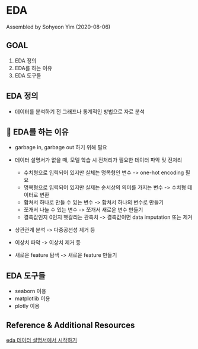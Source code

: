 # EDA   
Assembled by Sohyeon Yim (2020-08-06)   

## GOAL   
1. EDA 정의   
2. EDA를 하는 이유   
3. EDA 도구들   

## EDA 정의   
- 데이터를 분석하기 전 그래프나 통계적인 방법으로 자료 분석   

## 👀 EDA를 하는 이유   
- garbage in, garbage out 하기 위해 필요   

- 데이터 설명서가 없을 때, 모델 학습 시 전처리가 필요한 데이터 파악 및 전처리    
  * 수치형으로 입력되어 있지만 실체는 명목형인 변수 -> one-hot encoding 필요   
  * 명목형으로 입력되어 있지만 실제는 순서상의 의미를 가지는 변수 -> 수치형 데이터로 변환   
  * 합쳐서 하나로 만들 수 있는 변수 -> 합쳐서 하나의 변수로 만들기     
  * 쪼개서 나눌 수 있는 변수 -> 쪼개서 새로운 변수 만들기   
  * 결측값인지 0인지 헷갈리는 관측치 -> 결측값이면 data imputation 또는 제거     

- 상관관계 분석 -> 다중공선성 제거 등   

- 이상치 파악 -> 이상치 제거 등   

- 새로운 feature 탐색  -> 새로운 feature 만들기     

## EDA 도구들    
- seaborn 이용    
- matplotlib 이용   
- plotly 이용   

## Reference & Additional Resources      
[eda 데이터 설명서에서 시작하기](https://medium.com/mighty-data-science-bootcamp/eda-%EB%8D%B0%EC%9D%B4%ED%84%B0-%EC%84%A4%EB%AA%85%EC%84%9C%EC%97%90%EC%84%9C-%EC%8B%9C%EC%9E%91%ED%95%98%EA%B8%B0-230060b9fc17)
